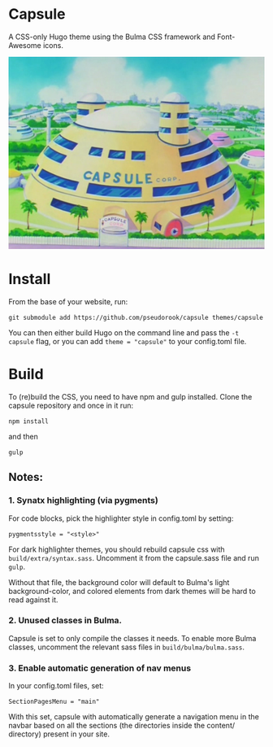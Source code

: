 # Capsule

A CSS-only Hugo theme using the Bulma CSS framework and Font-Awesome icons.

![Capsule Corp.](assets/capsule-corp.png)

# Install

From the base of your website, run: 

```
git submodule add https://github.com/pseudorook/capsule themes/capsule
```

You can then either build Hugo on the command line and pass the `-t capsule`
flag, or you can add `theme = "capsule"` to your config.toml file. 


# Build

To (re)build the CSS, you need to have npm and gulp installed. Clone the
capsule repository and once in it run:

```
npm install
```

and then

```
gulp
```


## Notes: 

### 1. Synatx highlighting (via pygments)

For code blocks, pick the highlighter style in config.toml by setting: 
```
pygmentsstyle = "<style>"
```

For dark highlighter themes, you should rebuild capsule css with
`build/extra/syntax.sass`. Uncomment it from the capsule.sass file and run
`gulp`. 

Without that file, the background color will default to Bulma's light
background-color, and colored elements from dark themes will be hard to read
against it.


### 2. Unused classes in Bulma. 

Capsule is set to only compile the classes it needs. To enable more Bulma
classes, uncomment the relevant sass files in `build/bulma/bulma.sass`.


### 3. Enable automatic generation of nav menus

In your config.toml files, set:

```
SectionPagesMenu = "main"
```

With this set, capsule with automatically generate a navigation menu in the
navbar based on all the sections (the directories inside the content/
directory) present in your site. 
